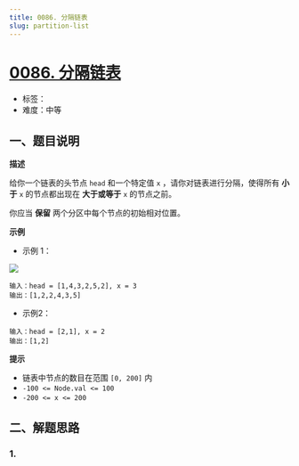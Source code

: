 ```yaml
---
title: 0086. 分隔链表
slug: partition-list
---
```


# [0086. 分隔链表](https://leetcode.cn/problems/partition-list/)

- 标签：
- 难度：中等

## 一、题目说明

**描述**

给你一个链表的头节点 `head` 和一个特定值 `x` ，请你对链表进行分隔，使得所有 **小于** `x` 的节点都出现在 **大于或等于** `x` 的节点之前。

你应当 **保留** 两个分区中每个节点的初始相对位置。

**示例**

* 示例 1：

![](https://cdn.jsdelivr.net/gh/wecdn/img_0/2023/202304221833581.jpg)

```text
输入：head = [1,4,3,2,5,2], x = 3
输出：[1,2,2,4,3,5]
```

* 示例2：

```text
输入：head = [2,1], x = 2
输出：[1,2]
```

**提示**

* 链表中节点的数目在范围 `[0, 200]` 内
* `-100 <= Node.val <= 100`
* `-200 <= x <= 200`

## 二、解题思路

### 1.
